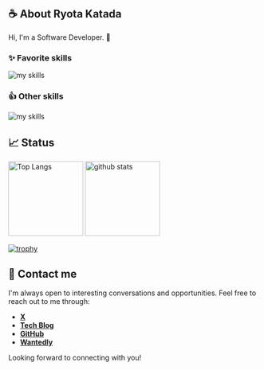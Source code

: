 ## ☕️ About Ryota Katada
Hi, I'm a Software Developer. 🤝

### ✨ Favorite skills
<img alt="my skills" src="https://skillicons.dev/icons?theme=light&perline=8&i=ts,react,remix,nextjs,tailwind,vite,supabase,cloudflare,vercel" />

### 👍 Other skills
<img alt="my skills" src="https://skillicons.dev/icons?theme=light&perline=8&i=html,css,nodejs,aws,git,github,figma" />

## 📈 Status
<p align="left"> 
  <img alt="Top Langs" height="150px" src="https://github-readme-stats.vercel.app/api/top-langs/?username=aiirononeko&layout=compact&show_icons=true" />
  <img alt="github stats" height="150px" src="https://github-readme-stats.vercel.app/api?username=aiirononeko" />
</p>

[![trophy](https://github-profile-trophy.vercel.app/?username=aiirononeko&margin-w=5)](https://github.com/aiirononeko/)

## 📨 Contact me
I'm always open to interesting conversations and opportunities. Feel free to reach out to me through:

- **[X](https://twitter.com/aiirononeko2)**
- **[Tech Blog](https://www.kissa-katada.com)**
- **[GitHub](https://github.com/aiirononeko)**
- **[Wantedly](https://www.wantedly.com/id/ryou_katada)**

Looking forward to connecting with you!
